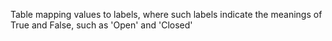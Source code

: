 ﻿Table mapping values to labels, where such labels indicate the meanings of True and False, such as 'Open' and 'Closed'
